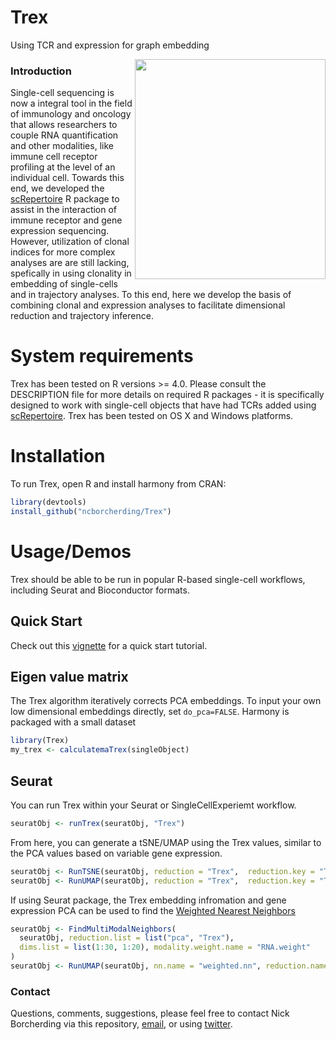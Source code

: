 # Trex
Using TCR and expression for graph embedding

<img align="right" src="https://github.com/ncborcherding/Trex/blob/main/www/trex_hex.png" width="305" height="352">

### Introduction
Single-cell sequencing is now a integral tool in the field of immunology and oncology that allows researchers to couple RNA quantification and other modalities, 
like immune cell receptor profiling at the level of an individual cell. Towards this end, we developed the [scRepertoire](https://github.com/ncborcherding/scRepertoire) 
R package to assist in the interaction of immune receptor and gene expression sequencing. However, utilization of clonal indices for more complex analyses are are still lacking, spefically in using clonality in embedding of single-cells and in trajectory analyses. To this end, here we develop the basis of combining clonal and expression analyses to facilitate dimensional reduction and trajectory inference. 

# System requirements 

Trex has been tested on R versions >= 4.0. Please consult the DESCRIPTION file for more details on required R packages - it is specifically designed to work with single-cell objects that have had TCRs added using [scRepertoire](https://github.com/ncborcherding/scRepertoire). Trex has been tested on OS X and Windows platforms.

# Installation

To run Trex, open R and install harmony from CRAN: 

```r
library(devtools)
install_github("ncborcherding/Trex")
```

# Usage/Demos

Trex should be able to be run in popular R-based single-cell workflows, including Seurat and Bioconductor formats.

## Quick Start 

Check out this [vignette](https://ncborcherding.github.io/vignettes/Trex.html) for a quick start tutorial. 

## Eigen value matrix

The Trex algorithm iteratively corrects PCA embeddings. To input your own low dimensional embeddings directly, set `do_pca=FALSE`. Harmony is packaged with a small dataset 

```r
library(Trex)
my_trex <- calculatemaTrex(singleObject)
```

## Seurat 

You can run Trex within your Seurat or SingleCellExperiemt workflow. 

```r
seuratObj <- runTrex(seuratObj, "Trex")
```

From here, you can generate a tSNE/UMAP using the Trex values, similar to the PCA values based on variable gene expression.

```r
seuratObj <- RunTSNE(seuratObj, reduction = "Trex",  reduction.key = "Trex_")
seuratObj <- RunUMAP(seuratObj, reduction = "Trex",  reduction.key = "Trex_")
```

If using Seurat package, the Trex embedding infromation and gene expression PCA can be used to find the [Weighted Nearest Neighbors](https://pubmed.ncbi.nlm.nih.gov/34062119/)

```r
seuratObj <- FindMultiModalNeighbors(
  seuratObj, reduction.list = list("pca", "Trex"), 
  dims.list = list(1:30, 1:20), modality.weight.name = "RNA.weight"
)
seuratObj <- RunUMAP(seuratObj, nn.name = "weighted.nn", reduction.name = "wnn.umap", reduction.key = "wnnUMAP_")
```

### Contact
Questions, comments, suggestions, please feel free to contact Nick Borcherding via this repository, [email](mailto:ncborch@gmail.com), or using [twitter](https://twitter.com/theHumanBorch). 
